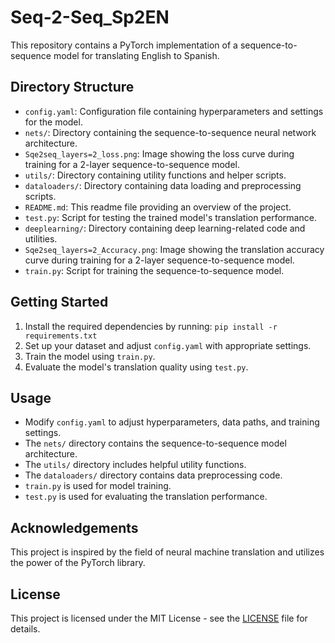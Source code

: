 # Seq-2-Seq_Sp2EN

This repository contains a PyTorch implementation of a sequence-to-sequence model for translating English to Spanish.

## Directory Structure

- `config.yaml`: Configuration file containing hyperparameters and settings for the model.
- `nets/`: Directory containing the sequence-to-sequence neural network architecture.
- `Sqe2seq_layers=2_loss.png`: Image showing the loss curve during training for a 2-layer sequence-to-sequence model.
- `utils/`: Directory containing utility functions and helper scripts.
- `dataloaders/`: Directory containing data loading and preprocessing scripts.
- `README.md`: This readme file providing an overview of the project.
- `test.py`: Script for testing the trained model's translation performance.
- `deeplearning/`: Directory containing deep learning-related code and utilities.
- `Sqe2seq_layers=2_Accuracy.png`: Image showing the translation accuracy curve during training for a 2-layer sequence-to-sequence model.
- `train.py`: Script for training the sequence-to-sequence model.

## Getting Started

1. Install the required dependencies by running: `pip install -r requirements.txt`
2. Set up your dataset and adjust `config.yaml` with appropriate settings.
3. Train the model using `train.py`.
4. Evaluate the model's translation quality using `test.py`.

## Usage

- Modify `config.yaml` to adjust hyperparameters, data paths, and training settings.
- The `nets/` directory contains the sequence-to-sequence model architecture.
- The `utils/` directory includes helpful utility functions.
- The `dataloaders/` directory contains data preprocessing code.
- `train.py` is used for model training.
- `test.py` is used for evaluating the translation performance.

## Acknowledgements

This project is inspired by the field of neural machine translation and utilizes the power of the PyTorch library.

## License

This project is licensed under the MIT License - see the [LICENSE](LICENSE) file for details.
